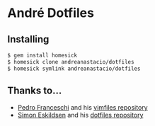 # André Dotfiles

## Installing

```bash
$ gem install homesick
$ homesick clone andreanastacio/dotfiles
$ homesick symlink andreanastacio/dotfiles
```

## Thanks to...

* [Pedro Franceschi](https://github.com/pedrofranceschi) and his [vimfiles repository](https://github.com/pedrofranceschi/vimfiles)
* [Simon Eskildsen](https://github.com/Sirupsen) and his [dotfiles repository](https://github.com/Sirupsen/dotfiles)
